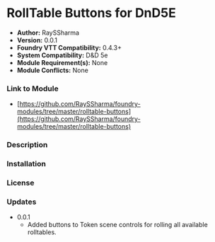 # RollTable Buttons for DnD5E

- **Author:** RaySSharma
- **Version:** 0.0.1
- **Foundry VTT Compatibility:** 0.4.3+
- **System Compatibility:** D&D 5e
- **Module Requirement(s):** None
- **Module Conflicts:** None

### Link to Module
- [https://github.com/RaySSharma/foundry-modules/tree/master/rolltable-buttons](https://github.com/RaySSharma/foundry-modules/tree/master/rolltable-buttons)

### Description

### Installation

### License

### Updates
- 0.0.1
    - Added buttons to Token scene controls for rolling all available rolltables.